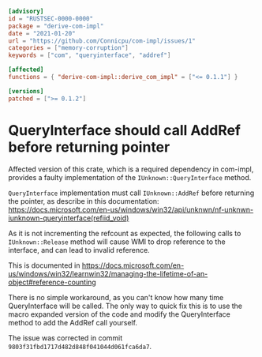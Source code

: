 ```toml
[advisory]
id = "RUSTSEC-0000-0000"
package = "derive-com-impl"
date = "2021-01-20"
url = "https://github.com/Connicpu/com-impl/issues/1"
categories = ["memory-corruption"]
keywords = ["com", "queryinterface", "addref"]

[affected]
functions = { "derive-com-impl::derive_com_impl" = ["<= 0.1.1"] }

[versions]
patched = [">= 0.1.2"]
```

# QueryInterface should call AddRef before returning pointer

Affected version of this crate, which is a required dependency in com-impl, 
provides a faulty implementation of the `IUnknown::QueryInterface` method.

`QueryInterface` implementation must call `IUnknown::AddRef` before returning the pointer,
as describe in this documentation:
<https://docs.microsoft.com/en-us/windows/win32/api/unknwn/nf-unknwn-iunknown-queryinterface(refiid_void)>

As it is not incrementing the refcount as expected, the following calls to `IUnknown::Release` method 
will cause WMI to drop reference to the interface, and can lead to invalid reference.

This is documented in <https://docs.microsoft.com/en-us/windows/win32/learnwin32/managing-the-lifetime-of-an-object#reference-counting>

There is no simple workaround, as you can't know how many time QueryInterface will be called.
The only way to quick fix this is to use the macro expanded version of the code and modify 
the QueryInterface method to add the AddRef call yourself.

The issue was corrected in commit `9803f31fbd1717d482d848f041044d061fca6da7`.
